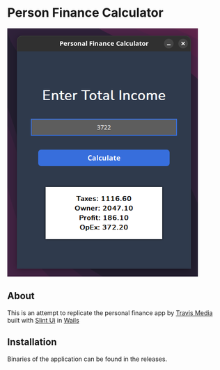# Person Finance Calculator
![App on Display](./img.png)

## About

This is an attempt to replicate the personal finance app by 
[Travis Media](https://youtu.be/7aFgeUG9TK4?si=JI9Zwz08xlpptjk6) built with [Slint Ui](https://slint.dev/)
in [Wails](https://wails.io/)

## Installation
Binaries of the application can be found in the releases.